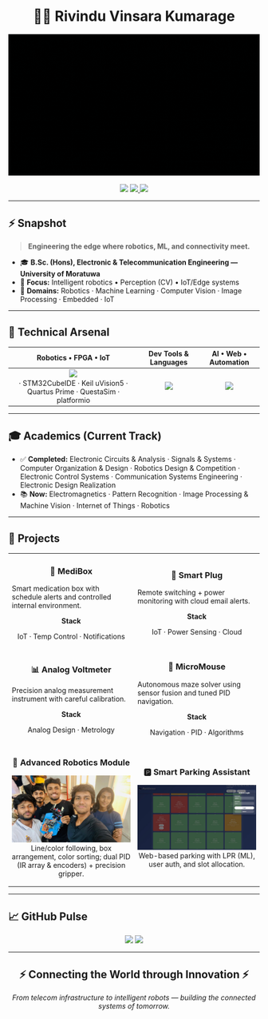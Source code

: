 <h1 align="center">👨‍💻 Rivindu Vinsara Kumarage</h1>

<p align="center">
  <img src="https://github.com/rivindu02/rivindu02/blob/main/github_intro.gif" width="520" alt="Banner" />
</p>

<p align="center">
  <img src="https://komarev.com/ghpvc/?username=rivindu02&label=Explorers&color=blueviolet&style=for-the-badge" />
  <a href="https://mail.google.com/mail/?view=cm&fs=1&to=kumaragerivindu@gmail.com">
    <img src="https://img.shields.io/badge/Connect-D14836?style=for-the-badge&logo=gmail&logoColor=white&label=Email" />
  </a>
  <a href="https://instagram.com/rivindu_k">
    <img src="https://img.shields.io/badge/Follow-E4405F?style=for-the-badge&logo=instagram&logoColor=white&label=Instagram" />
  </a>
</p>

---

## ⚡ Snapshot

> **Engineering the edge where robotics, ML, and connectivity meet.**

- 🎓 **B.Sc. (Hons), Electronic & Telecommunication Engineering — University of Moratuwa**
- 🎯 **Focus:** Intelligent robotics • Perception (CV) • IoT/Edge systems
- 🧭 **Domains:** Robotics · Machine Learning · Computer Vision · Image Processing · Embedded · IoT

---

## 🧰 Technical Arsenal

<div align="center">

**Robotics • FPGA • IoT** | **Dev Tools & Languages** | **AI • Web • Automation**
:--:|:--:|:--:
<img src="https://skillicons.dev/icons?i=arduino,raspberrypi" /> <br>· STM32CubeIDE · Keil uVision5  · Quartus Prime · QuestaSim · platformio| <img src="https://skillicons.dev/icons?i=python,cpp,c,matlab,vscode,git,linux" />| <img src="https://skillicons.dev/icons?i=tensorflow,pytorch,opencv,react,flask" />

</div>

---

## 🎓 Academics (Current Track)

- ✅ **Completed:** Electronic Circuits & Analysis · Signals & Systems · Computer Organization & Design · Robotics Design & Competition · Electronic Control Systems · Communication Systems Engineering · Electronic Design Realization  
- 📚 **Now:** Electromagnetics · Pattern Recognition · Image Processing & Machine Vision · Internet of Things · Robotics

---

## 🚀 Projects

<table>
  <tr>
    <td width="33%">
      <h3 align="center">💊 MediBox</h3>
      <p>Smart medication box with schedule alerts and controlled internal environment.</p>
      <p align="center"><b>Stack</b></p>
      <p align="center">IoT · Temp Control · Notifications</p>
    </td>
    <td width="33%">
      <h3 align="center">🔌 Smart Plug</h3>
      <p>Remote switching + power monitoring with cloud email alerts.</p>
      <p align="center"><b>Stack</b></p>
      <p align="center">IoT · Power Sensing · Cloud</p>
    </td>
  </tr>
  <tr>
    <td width="33%">
      <h3 align="center">📊 Analog Voltmeter</h3>
      <p>Precision analog measurement instrument with careful calibration.</p>
      <p align="center"><b>Stack</b></p>
      <p align="center">Analog Design · Metrology</p>
    </td>
    <td width="33%">
      <h3 align="center">🧭 MicroMouse</h3>
      <p>Autonomous maze solver using sensor fusion and tuned PID navigation.</p>
      <p align="center"><b>Stack</b></p>
      <p align="center">Navigation · PID · Algorithms</p>
    </td>
  </tr>
  <tr>
    <td width="50%">
      <h3 align="center">🤖 Advanced Robotics Module</h3>
      <p align="center">
        <a href="https://github.com/rivindu02/robotics-module" target="_blank">
          <img src="https://github.com/rivindu02/rivindu02/blob/main/WhatsApp%20Image%202025-04-02%20at%2001.31.07_a522804d.jpg" alt="Robotics Module" width="100%" />
        </a>
        <span>Line/color following, box arrangement, color sorting; dual PID (IR array & encoders) + precision gripper.</span>
      </p>
    </td>
    <td width="50%">
      <h3 align="center">🅿️ Smart Parking Assistant</h3>
      <p align="center">
        <a href="https://github.com/rivindu02/parking-assistant" target="_blank">
          <img src="https://github.com/rivindu02/rivindu02/blob/main/parksense.jpg" alt="Parking Assistant" width="100%" />
        </a>
        <span>Web-based parking with LPR (ML), user auth, and slot allocation.</span>
      </p>
    </td>
  </tr>
</table>

---

## 📈 GitHub Pulse

<p align="center">
  <img src="https://github-readme-stats.vercel.app/api?username=rivindu02&show_icons=true&theme=tokyonight&hide_border=true&bg_color=0D1117&title_color=5BCDEC&icon_color=5BCDEC&text_color=FFFFFF" width="48%" />
  <img src="https://github-readme-streak-stats.herokuapp.com/?user=rivindu02&theme=tokyonight&hide_border=true&background=0D1117&ring=5BCDEC&fire=5BCDEC&currStreakLabel=5BCDEC" width="48%" />
</p>

---

<h2 align="center">⚡ Connecting the World through Innovation ⚡</h2>
<p align="center"><i>From telecom infrastructure to intelligent robots — building the connected systems of tomorrow.</i></p>
